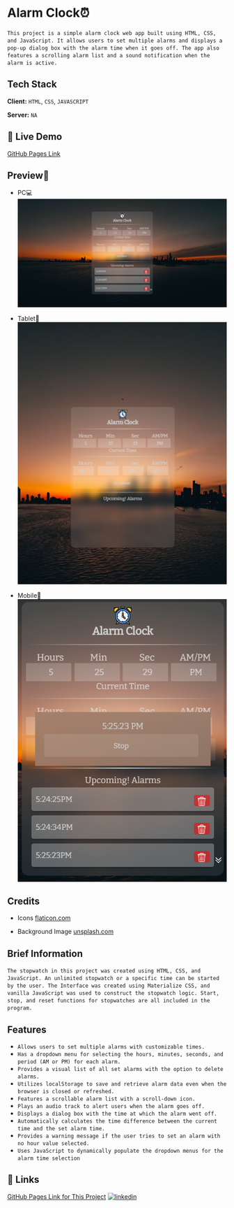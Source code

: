 
# Alarm Clock⏰

`This project is a simple alarm clock web app built using HTML, CSS, and JavaScript. It allows users to set multiple alarms and displays a pop-up dialog box with the alarm time when it goes off. The app also features a scrolling alarm list and a sound notification when the alarm is active.`




## Tech Stack

**Client:** `HTML`, `CSS`, `JAVASCRIPT`

**Server:** `NA`


## 🔗 Live Demo
[GitHub Pages Link](https://shivraj0002.github.io/alarm-clock/)





## Preview📸
- PC💻
![PC Preview](https://github.com/shivraj0002/alarm-clock/blob/main/src/assets/project-demo-pc.png?raw=true)

- Tablet📱
![Tablet Preview](https://github.com/shivraj0002/alarm-clock/blob/main/src/assets/project-demo-tablet.png?raw=true)

- Mobile📱
![Phone](https://github.com/shivraj0002/alarm-clock/blob/main/src/assets/project-demo-mobile.png?raw=true)

## Credits
- Icons
 [flaticon.com](https://www.flaticon.com/)

- Background Image
[unsplash.com](https://unsplash.com/)

## Brief Information
`The stopwatch in this project was created using HTML, CSS, and JavaScript. An unlimited stopwatch or a specific time can be started by the user. The Interface was created using Materialize CSS, and vanilla JavaScript was used to construct the stopwatch logic. Start, stop, and reset functions for stopwatches are all included in the program.`

## Features

- `Allows users to set multiple alarms with customizable times.`
- `Has a dropdown menu for selecting the hours, minutes, seconds, and period (AM or PM) for each alarm.`
- `Provides a visual list of all set alarms with the option to delete alarms.`
- `Utilizes localStorage to save and retrieve alarm data even when the browser is closed or refreshed.`
- `Features a scrollable alarm list with a scroll-down icon.`
- `Plays an audio track to alert users when the alarm goes off.`
- `Displays a dialog box with the time at which the alarm went off.`
- `Automatically calculates the time difference between the current time and the set alarm time.`
- `Provides a warning message if the user tries to set an alarm with no hour value selected.`
- `Uses JavaScript to dynamically populate the dropdown menus for the alarm time selection`


## 🔗 Links
[GitHub Pages Link for This Project](https://shivraj0002.github.io/alarm-clock/)
[![linkedin](https://img.shields.io/badge/linkedin-0A66C2?style=for-the-badge&logo=linkedin&logoColor=white)](https://www.linkedin.com/)
